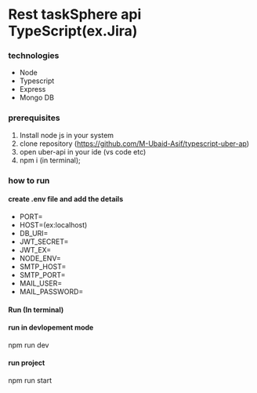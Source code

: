 # Rest taskSphere api TypeScript(ex.Jira)

### technologies

- Node
- Typescript
- Express
- Mongo DB

### prerequisites

1. Install node js in your system
2. clone repository (https://github.com/M-Ubaid-Asif/typescript-uber-ap)
3. open uber-api in your ide (vs code etc)
4. npm i (in terminal);

### how to run

#### create .env file and add the details

- PORT=
- HOST=(ex:localhost)
- DB_URI=
- JWT_SECRET=
- JWT_EX=
- NODE_ENV=
- SMTP_HOST=
- SMTP_PORT=
- MAIL_USER=
- MAIL_PASSWORD=

#### Run (In terminal)

#### run in devlopement mode

npm run dev

#### run project

npm run start
